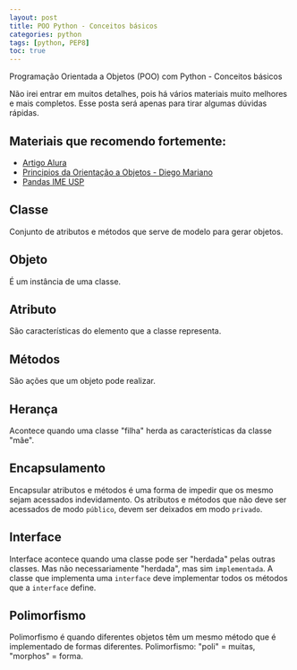 ```yaml
---
layout: post
title: POO Python - Conceitos básicos
categories: python
tags: [python, PEP8]
toc: true
---
```


Programação Orientada a Objetos (POO) com Python - Conceitos básicos

Não irei entrar em muitos detalhes, pois há vários materiais muito melhores e mais completos. Esse posta será apenas para tirar algumas dúvidas rápidas.

## Materiais que recomendo fortemente:

* [Artigo Alura](https://www.alura.com.br/artigos/poo-programacao-orientada-a-objetos)
* [Principios da Orientação a Objetos - Diego Mariano](https://diegomariano.com/principios-da-orientacao-a-objetos/)
* [Pandas IME USP](https://panda.ime.usp.br/algoritmos/static/algoritmos/02-poo.html)

## Classe
Conjunto de atributos e métodos que serve de modelo para gerar objetos.

## Objeto
É um instância de uma classe.

## Atributo
São características do elemento que a classe representa.

## Métodos
São ações que um objeto pode realizar.

## Herança
Acontece quando uma classe "filha" herda as características da classe "mãe".

## Encapsulamento
Encapsular atributos e métodos é uma forma de impedir que os mesmo sejam acessados indevidamento. Os atributos e métodos que não deve ser acessados de modo ``público``, devem ser deixados em modo ``privado``.

## Interface
Interface acontece quando uma classe pode ser "herdada" pelas outras classes. Mas não necessariamente "herdada", mas sim ``implementada``. A classe que implementa uma ``interface`` deve implementar todos os métodos que a ``interface`` define.

## Polimorfismo
Polimorfismo é quando diferentes objetos têm um mesmo método que é implementado de formas diferentes. Polimorfismo: "poli" = muitas, "morphos" = forma.

